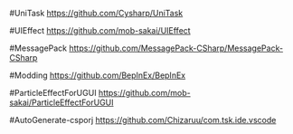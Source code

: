#UniTask
https://github.com/Cysharp/UniTask

#UIEffect
https://github.com/mob-sakai/UIEffect

#MessagePack
https://github.com/MessagePack-CSharp/MessagePack-CSharp

#Modding 
https://github.com/BepInEx/BepInEx

#ParticleEffectForUGUI 
https://github.com/mob-sakai/ParticleEffectForUGUI

#AutoGenerate-csporj 
https://github.com/Chizaruu/com.tsk.ide.vscode


